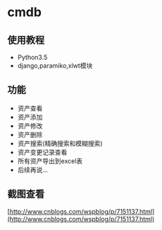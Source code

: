 cmdb
========

使用教程
-------
- Python3.5
- django,paramiko,xlwt模块

功能
-------
- 资产查看
- 资产添加
- 资产修改
- 资产删除
- 资产搜索(精确搜索和模糊搜索)
- 资产变更记录查看
- 所有资产导出到excel表
- 后续再说...

截图查看
---------

[http://www.cnblogs.com/wspblog/p/7151137.html](http://www.cnblogs.com/wspblog/p/7151137.html)

